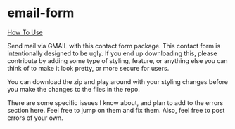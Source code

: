 # email-form

<a href="http://danielzuzevich.com/contactform.pdf">How To Use</a>

Send mail via GMAIL with this contact form package. This contact form is intentionally designed to be ugly. If you end up downloading this, please contribute by adding some type of styling, feature, or anything else you can think of to make it look pretty, or more secure for users. 

You can download the zip and play around with your styling changes before you make the changes to the files in the repo.

There are some specific issues I know about, and plan to add to the errors section here. Feel free to jump on them and fix them. Also, feel free to post errors of your own.
